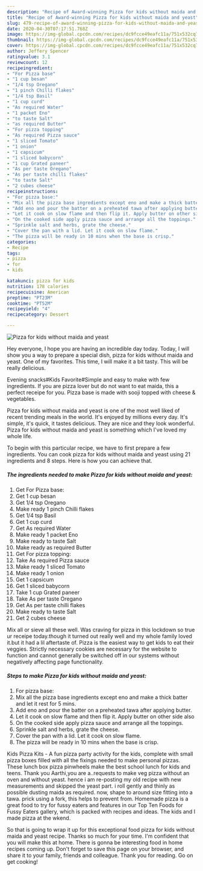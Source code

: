 ```yaml
---
description: "Recipe of Award-winning Pizza for kids without maida and yeast"
title: "Recipe of Award-winning Pizza for kids without maida and yeast"
slug: 479-recipe-of-award-winning-pizza-for-kids-without-maida-and-yeast
date: 2020-04-30T07:17:51.768Z
image: https://img-global.cpcdn.com/recipes/dc9fcce49eafc11a/751x532cq70/pizza-for-kids-without-maida-and-yeast-recipe-main-photo.jpg
thumbnail: https://img-global.cpcdn.com/recipes/dc9fcce49eafc11a/751x532cq70/pizza-for-kids-without-maida-and-yeast-recipe-main-photo.jpg
cover: https://img-global.cpcdn.com/recipes/dc9fcce49eafc11a/751x532cq70/pizza-for-kids-without-maida-and-yeast-recipe-main-photo.jpg
author: Jeffery Spencer
ratingvalue: 3.1
reviewcount: 12
recipeingredient:
- "For Pizza base"
- "1 cup besan"
- "1/4 tsp Oregano"
- "1 pinch Chilli flakes"
- "1/4 tsp Basil"
- "1 cup curd"
- "As required Water"
- "1 packet Eno"
- "to taste Salt"
- "as required Butter"
- "For pizza topping"
- "As required Pizza sauce"
- "1 sliced Tomato"
- "1 onion"
- "1 capsicum"
- "1 sliced babycorn"
- "1 cup Grated paneer"
- "As per taste Oregano"
- "As per taste chilli flakes"
- "to taste Salt"
- "2 cubes cheese"
recipeinstructions:
- "For pizza base:"
- "Mix all the pizza base ingredients except eno and make a thick batter and let it rest for 5 mins."
- "Add eno and pour the batter on a preheated tawa after applying butter."
- "Let it cook on slow flame and then flip it. Apply butter on other side also"
- "On the cooked side apply pizza sauce and arrange all the toppings."
- "Sprinkle salt and herbs, grate the cheese."
- "Cover the pan with a lid. Let it cook on slow flame."
- "The pizza will be ready in 10 mins when the base is crisp."
categories:
- Recipe
tags:
- pizza
- for
- kids

katakunci: pizza for kids 
nutrition: 178 calories
recipecuisine: American
preptime: "PT23M"
cooktime: "PT52M"
recipeyield: "4"
recipecategory: Dessert

---
```



![Pizza for kids without maida and yeast](https://img-global.cpcdn.com/recipes/dc9fcce49eafc11a/751x532cq70/pizza-for-kids-without-maida-and-yeast-recipe-main-photo.jpg)

Hey everyone, I hope you are having an incredible day today. Today, I will show you a way to prepare a special dish, pizza for kids without maida and yeast. One of my favorites. This time, I will make it a bit tasty. This will be really delicious.

Evening snacks#Kids Favorite#Simple and easy to make with few ingredients. If you are pizza lover but do not want to eat maida, this a perfect receipe for you. Pizza base is made with sooji topped with cheese &amp; vegetables.

Pizza for kids without maida and yeast is one of the most well liked of recent trending meals in the world. It's enjoyed by millions every day. It's simple, it's quick, it tastes delicious. They are nice and they look wonderful. Pizza for kids without maida and yeast is something which I've loved my whole life.


To begin with this particular recipe, we have to first prepare a few ingredients. You can cook pizza for kids without maida and yeast using 21 ingredients and 8 steps. Here is how you can achieve that.

<!--inarticleads1-->

##### The ingredients needed to make Pizza for kids without maida and yeast:

1. Get For Pizza base:
1. Get 1 cup besan
1. Get 1/4 tsp Oregano
1. Make ready 1 pinch Chilli flakes
1. Get 1/4 tsp Basil
1. Get 1 cup curd
1. Get As required Water
1. Make ready 1 packet Eno
1. Make ready to taste Salt
1. Make ready as required Butter
1. Get For pizza topping:
1. Take As required Pizza sauce
1. Make ready 1 sliced Tomato
1. Make ready 1 onion
1. Get 1 capsicum
1. Get 1 sliced babycorn
1. Take 1 cup Grated paneer
1. Take As per taste Oregano
1. Get As per taste chilli flakes
1. Make ready to taste Salt
1. Get 2 cubes cheese


Mix all or sieve all these well. Was craving for pizza in this lockdown so true ur receipe today.though it turned out really well and my whole family loved it.but it had a lil aftertaste of. Pizza is the easiest way to get kids to eat their veggies. Strictly necessary cookies are necessary for the website to function and cannot generally be switched off in our systems without negatively affecting page functionality. 

<!--inarticleads2-->

##### Steps to make Pizza for kids without maida and yeast:

1. For pizza base:
1. Mix all the pizza base ingredients except eno and make a thick batter and let it rest for 5 mins.
1. Add eno and pour the batter on a preheated tawa after applying butter.
1. Let it cook on slow flame and then flip it. Apply butter on other side also
1. On the cooked side apply pizza sauce and arrange all the toppings.
1. Sprinkle salt and herbs, grate the cheese.
1. Cover the pan with a lid. Let it cook on slow flame.
1. The pizza will be ready in 10 mins when the base is crisp.


Kids Pizza Kits - A fun pizza party activity for the kids, complete with small pizza boxes filled with all the fixings needed to make personal pizzas. These lunch box pizza pinwheels make the best school lunch for kids and teens. Thank you Aarthi,you are a..requests to make veg pizza without an oven and without yeast. hence i am re-posting my old recipe with new measurements and skipped the yeast part. i roll gently and thinly as possible dusting maida as required. now, shape to around size fitting into a tawa. prick using a fork, this helps to prevent from. Homemade pizza is a great food to try for fussy eaters and features in our Top Ten Foods for Fussy Eaters gallery, which is packed with recipes and ideas. The kids and I made pizza at the wkend. 

So that is going to wrap it up for this exceptional food pizza for kids without maida and yeast recipe. Thanks so much for your time. I'm confident that you will make this at home. There is gonna be interesting food in home recipes coming up. Don't forget to save this page on your browser, and share it to your family, friends and colleague. Thank you for reading. Go on get cooking!
